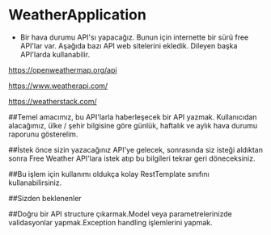 # WeatherApplication

* Bir hava durumu API'sı yapacağız. Bunun için internette bir sürü free API'lar var. Aşağıda bazı API web sitelerini ekledik. Dileyen başka API'larda kullanabilir.

https://openweathermap.org/api

https://www.weatherapi.com/ 

https://weatherstack.com/

##Temel amacımız, bu API'larla haberleşecek bir API yazmak. Kullanıcıdan alacağımız, ülke / şehir bilgisine göre günlük, haftalık ve aylık hava durumu raporunu gösterelim.

##İstek önce sizin yazacağınız API'ye gelecek, sonrasında siz isteği aldıktan sonra Free Weather API'lara istek atıp bu bilgileri tekrar geri döneceksiniz.

##Bu işlem için kullanımı oldukça kolay RestTemplate sınıfını kullanabilirsiniz.

##Sizden beklenenler

##Doğru bir API structure çıkarmak.Model veya parametrelerinizde validasyonlar yapmak.Exception handling işlemlerini yapmak.
